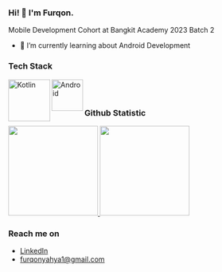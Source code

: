 ### Hi! 👋 I'm Furqon.

Mobile Development Cohort at Bangkit Academy 2023 Batch 2
- 🌱 I’m currently learning about Android Development

### Tech Stack
  <a href="#"><img align="left" alt="Kotlin" title="Kotlin" width="84px" src="https://upload.wikimedia.org/wikipedia/commons/d/d4/Kotlin_logo.svg" /></a>
  <a href="https://developer.android.com/"><img align="left" alt="Android" title="Android" width="63px" src="https://upload.wikimedia.org/wikipedia/commons/2/26/Android_Robot_Head_2023.svg" /></a>
  <br>
  <br>
  
### Github Statistic
<p align="left">
<a href="https://github.com/furqonnurbarilyahya">
  <img height="180em" src="https://github-readme-stats-eight-theta.vercel.app/api?username=furqonnurbarilyahya&show_icons=true&theme=algolia&include_all_commits=true&count_private=true"/>
  <img height="180em" src="https://github-readme-stats-eight-theta.vercel.app/api/top-langs/?username=furqonnurbarilyahya&layout=compact&theme=algolia"/>
</a>
</p>

### Reach me on
- <a href="https://linkedin.com/in/furqon-nurbaril-yahya/">LinkedIn</a>
- furqonyahya1@gmail.com
